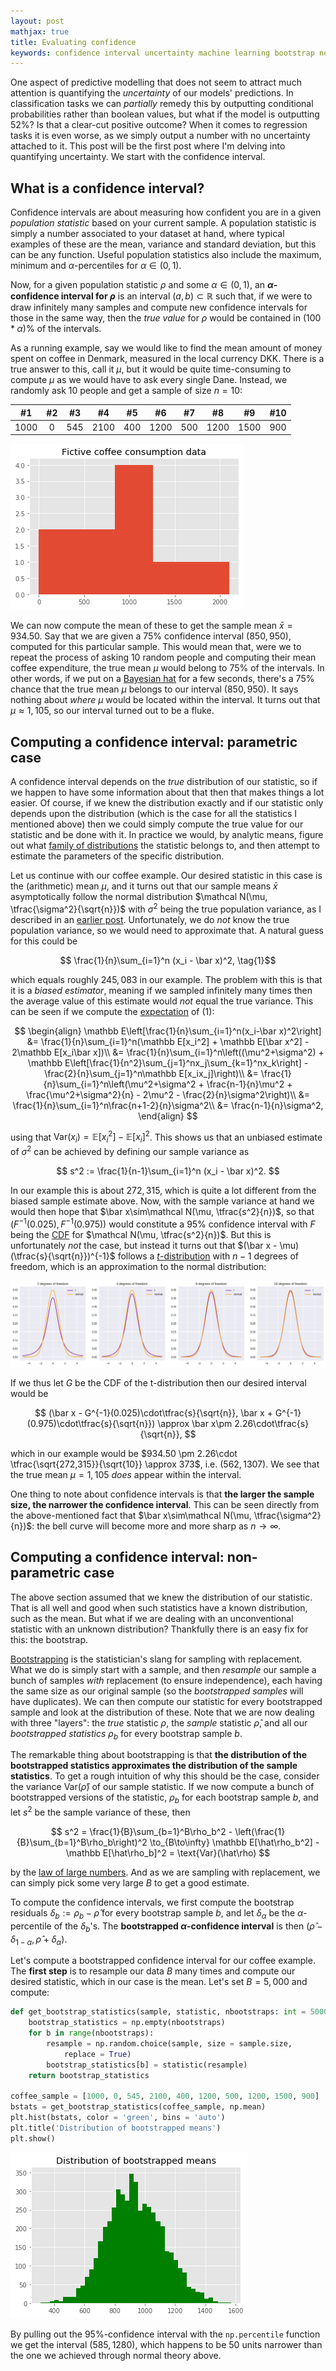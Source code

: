 ```yaml
---
layout: post
mathjax: true
title: Evaluating confidence
keywords: confidence interval uncertainty machine learning bootstrap normal theory t-distribution coffee
---
```


One aspect of predictive modelling that does not seem to attract much attention is quantifying the *uncertainty* of our models' predictions. In classification tasks we can *partially* remedy this by outputting conditional probabilities rather than boolean values, but what if the model is outputting 52%? Is that a clear-cut positive outcome? When it comes to regression tasks it is even worse, as we simply output a number with no uncertainty attached to it. This post will be the first post where I'm delving into quantifying uncertainty. We start with the confidence interval.


## What is a confidence interval?

Confidence intervals are about measuring how confident you are in a given *population statistic* based on your current sample. A population statistic is simply a number associated to your dataset at hand, where typical examples of these are the mean, variance and standard deviation, but this can be any function. Useful population statistics also include the maximum, minimum and $\alpha$-percentiles for $\alpha\in(0,1)$.

Now, for a given population statistic $\rho$ and some $\alpha\in(0,1)$, an **$\alpha$-confidence interval for $\rho$** is an interval $(a,b)\subset\mathbb R$ such that, if we were to draw infinitely many samples and compute new confidence intervals for those in the same way, then the *true value* for $\rho$ would be contained in $(100 * \alpha)$% of the intervals.

As a running example, say we would like to find the mean amount of money spent on coffee in Denmark, measured in the local currency DKK. There is a true answer to this, call it $\mu$, but it would be quite time-consuming to compute $\mu$ as we would have to ask every single Dane. Instead, we randomly ask 10 people and get a sample of size $n = 10$:

| #1 | #2 | #3 | #4 | #5 | #6 | #7 | #8 | #9 | #10 |
|:--:|:--:|:--:|:--:|:--:|:--:|:--:|:--:|:--:|:---:|
| 1000 | 0 | 545 | 2100 | 400 | 1200 | 500 | 1200 | 1500 | 900 |

![The distribution of the coffee data, which is quite right-skewed.](/img/coffee-data.png)

We can now compute the mean of these to get the sample mean $\bar x = 934.50$. Say that we are given a 75% confidence interval $(850, 950)$, computed for this particular sample. This would mean that, were we to repeat the process of asking 10 random people and computing their mean coffee expenditure, the true mean $\mu$ would belong to 75% of the intervals. In other words, if we put on a [Bayesian hat](https://en.wikipedia.org/wiki/Credible_interval) for a few seconds, there's a 75% chance that the true mean $\mu$ belongs to our interval $(850, 950)$. It says nothing about *where* $\mu$ would be located within the interval. It turns out that $\mu\approx 1,105$, so our interval turned out to be a fluke.


## Computing a confidence interval: parametric case

A confidence interval depends on the *true* distribution of our statistic, so if we happen to have some information about that then that makes things a lot easier. Of course, if we knew the distribution exactly and if our statistic only depends upon the distribution (which is the case for all the statistics I mentioned above) then we could simply compute the true value for our statistic and be done with it. In practice we would, by analytic means, figure out what [family of distributions](https://saattrupdan.github.io/2019-05-15-poisson/) the statistic belongs to, and then attempt to estimate the parameters of the specific distribution.

Let us continue with our coffee example. Our desired statistic in this case is the (arithmetic) mean $\mu$, and it turns out that our sample means $\bar x$ asymptotically follow the normal distribution $\mathcal N(\mu, \tfrac{\sigma^2}{\sqrt{n}})$ with $\sigma^2$ being the true population variance, as I described in an [earlier post](https://saattrupdan.github.io/2019-06-05-normal/). Unfortunately, we do *not* know the true population variance, so we would need to approximate that. A natural guess for this could be

$$ \frac{1}{n}\sum_{i=1}^n (x_i - \bar x)^2, \tag{1}$$

which equals roughly $245,083$ in our example. The problem with this is that it is a *biased estimator*, meaning if we sampled infinitely many times then the average value of this estimate would *not* equal the true variance. This can be seen if we compute the [expectation](https://en.wikipedia.org/wiki/Expected_value) of $(1)$:

$$
  \begin{align}
    \mathbb E\left[\frac{1}{n}\sum_{i=1}^n(x_i-\bar x)^2\right] &= \frac{1}{n}\sum_{i=1}^n(\mathbb E[x_i^2] + \mathbb E[\bar x^2] - 2\mathbb E[x_i\bar x])\\
    &= \frac{1}{n}\sum_{i=1}^n\left((\mu^2+\sigma^2) + \mathbb E\left[\frac{1}{n^2}\sum_{j=1}^nx_j\sum_{k=1}^nx_k\right] - \frac{2}{n}\sum_{j=1}^n\mathbb E[x_ix_j]\right)\\
    &= \frac{1}{n}\sum_{i=1}^n\left(\mu^2+\sigma^2 + \frac{n-1}{n}\mu^2 + \frac{\mu^2+\sigma^2}{n} - 2\mu^2 - \frac{2}{n}\sigma^2\right)\\
    &= \frac{1}{n}\sum_{i=1}^n\frac{n+1-2}{n}\sigma^2\\
    &= \frac{n-1}{n}\sigma^2,
  \end{align}
$$

using that $\text{Var}(x_i) = \mathbb E[x_i^2] - \mathbb E[x_i]^2$. This shows us that an unbiased estimate of $\sigma^2$ can be achieved by defining our sample variance as

$$ s^2 := \frac{1}{n-1}\sum_{i=1}^n (x_i - \bar x)^2. $$

In our example this is about $272,315$, which is quite a lot different from the biased sample estimate above. Now, with the sample variance at hand we would then hope that $\bar x\sim\mathcal N(\mu, \tfrac{s^2}{n})$, so that $(F^{-1}(0.025), F^{-1}(0.975))$ would constitute a 95% confidence interval with $F$ being the [CDF](https://en.wikipedia.org/wiki/Cumulative_distribution_function) for $\mathcal N(\mu, \tfrac{s^2}{n})$. But this is unfortunately *not* the case, but instead it turns out that $(\bar x - \mu)(\tfrac{s}{\sqrt{n}})^{-1}$ follows a [$t$-distribution](https://en.wikipedia.org/wiki/Student%27s_t-distribution) with $n-1$ degrees of freedom, which is an approximation to the normal distribution:

![Comparison between the normal- and t-distribution, showing that as the degrees of freedom gets large, the t-distribution converges to the normal distribution. Both are bell curves.](/img/t-vs-norm.png)

If we thus let $G$ be the CDF of the t-distribution then our desired interval would be

$$ (\bar x - G^{-1}(0.025)\cdot\tfrac{s}{\sqrt{n}}, \bar x + G^{-1}(0.975)\cdot\tfrac{s}{\sqrt{n}}) \approx \bar x\pm 2.26\cdot\tfrac{s}{\sqrt{n}}, $$

which in our example would be $934.50 \pm 2.26\cdot \tfrac{\sqrt{272,315}}{\sqrt{10}} \approx 373$, i.e. $(562, 1307)$. We see that the true mean $\mu = 1,105$ *does* appear within the interval.

One thing to note about confidence intervals is that **the larger the sample size, the narrower the confidence interval**. This can be seen directly from the above-mentioned fact that $\bar x\sim\mathcal N(\mu, \tfrac{\sigma^2}{n})$: the bell curve will become more and more sharp as $n\to\infty$.


## Computing a confidence interval: non-parametric case

The above section assumed that we knew the distribution of our statistic. That is all well and good when such statistics have a known distribution, such as the mean. But what if we are dealing with an unconventional statistic with an unknown distribution? Thankfully there is an easy fix for this: the bootstrap.

[Bootstrapping](https://en.wikipedia.org/wiki/Bootstrapping_%28statistics%29) is the statistician's slang for sampling with replacement. What we do is simply start with a sample, and then *resample* our sample a bunch of samples *with* replacement (to ensure independence), each having the same size as our original sample (so the *bootstrapped samples* will have duplicates). We can then compute our statistic for every bootstrapped sample and look at the distribution of these. Note that we are now dealing with three "layers": the *true* statistic $\rho$, the *sample* statistic $\hat\rho$, and all our *bootstrapped statistics* $\rho_b$ for every bootstrap sample *b*.

The remarkable thing about bootstrapping is that **the distribution of the bootstrapped statistics approximates the distribution of the sample statistics**. To get a rough intuition of why this should be the case, consider the variance $\text{Var}(\hat\rho)$ of our sample statistic. If we now compute a bunch of bootstrapped versions of the statistic, $\rho_b$ for each bootstrap sample $b$, and let $s^2$ be the sample variance of these, then

$$ s^2 = \frac{1}{B}\sum_{b=1}^B\rho_b^2 - \left(\frac{1}{B}\sum_{b=1}^B\rho_b\right)^2 \to_{B\to\infty} \mathbb E[\hat\rho_b^2] - \mathbb E[\hat\rho_b]^2 = \text{Var}(\hat\rho) $$

by the [law of large numbers](https://saattrupdan.github.io/2019-06-05-normal/). And as we are sampling with replacement, we can simply pick some very large $B$ to get a good estimate.

To compute the confidence intervals, we first compute the bootstrap residuals $\delta_b := \rho_b - \hat{\rho}$ for every bootstrap sample $b$, and let $\delta_\alpha$ be the $\alpha$-percentile of the $\delta_b$'s. The **bootstrapped $\alpha$-confidence interval** is then $(\hat\rho - \delta_{1-\alpha}, \hat\rho + \delta_\alpha)$.

Let's compute a bootstrapped confidence interval for our coffee example. The **first step** is to resample our data $B$ many times and compute our desired statistic, which in our case is the mean. Let's set $B = 5,000$ and compute:

```python
def get_bootstrap_statistics(sample, statistic, nbootstraps: int = 5000):
    bootstrap_statistics = np.empty(nbootstraps)
    for b in range(nbootstraps):
        resample = np.random.choice(sample, size = sample.size, 
            replace = True)
        bootstrap_statistics[b] = statistic(resample)
    return bootstrap_statistics

coffee_sample = [1000, 0, 545, 2100, 400, 1200, 500, 1200, 1500, 900]
bstats = get_bootstrap_statistics(coffee_sample, np.mean)
plt.hist(bstats, color = 'green', bins = 'auto')
plt.title('Distribution of bootstrapped means')
plt.show()
```

![A roughly normally distributed collection of bootstrapped means.](/img/bootstrapped-means.png)

By pulling out the 95%-confidence interval with the `np.percentile` function we get the interval $(585, 1280)$, which happens to be $50$ units narrower than the one we achieved through normal theory above.
